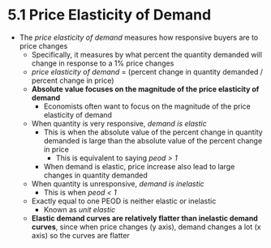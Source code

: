 # 5.1 Price Elasticity of Demand
* The *price elasticity of demand* measures how responsive buyers are to price changes
	* Specifically, it measures by what percent the quantity demanded will change in response to a 1% price changes
	* *price elasticity of demand* = (percent change in quantity demanded / percent change in price) 
	* **Absolute value focuses on the magnitude of the price elasticity of demand**
		* Economists often want to focus on the magnitude of the price elasticity of demand
	* When quantity is very responsive, *demand is elastic*
		* This is when the absolute value of the percent change in quantity demanded is large than the absolute value of the percent change in price
			* This is equivalent to saying *peod > 1*
		* When demand is elastic, price increase also lead to large changes in quantity demanded
	* When quantity is unresponsive, *demand is inelastic*
		* This is when *peod < 1*
	* Exactly equal to one PEOD is neither elastic or inelastic
		* Known as *unit elastic*
	* **Elastic demand curves are relatively flatter than inelastic demand curves**, since when price changes (y axis), demand changes a lot (x axis) so the curves are flatter